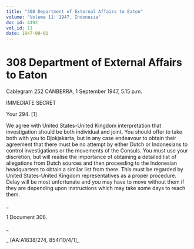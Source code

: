 ```yaml
---
title: "308 Department of External Affairs to Eaton"
volume: "Volume 11: 1947, Indonesia"
doc_id: 4492
vol_id: 11
date: 1947-09-01
---
```


# 308 Department of External Affairs to Eaton

Cablegram 252 CANBERRA, 1 September 1947, 5.15 p.m.

IMMEDIATE SECRET

Your 294. [1]

We agree with United States-United Kingdom interpretation that investigation should be both individual and joint. You should offer to take both with you to Djokjakarta, but in any case endeavour to obtain their agreement that there must be no attempt by either Dutch or Indonesians to control investigations or the movements of the Consuls. You must use your discretion, but will realise the importance of obtaining a detailed list of allegations from Dutch sources and then proceeding to the Indonesian headquarters to obtain a similar list from there. This must be regarded by United States-United Kingdom representatives as a proper procedure. Delay will be most unfortunate and you may have to move without them if they are depending upon instructions which may take some days to reach them.

_

1 Document 306.

_

_ [AA:A1838/274, 854/10/4/1]_
